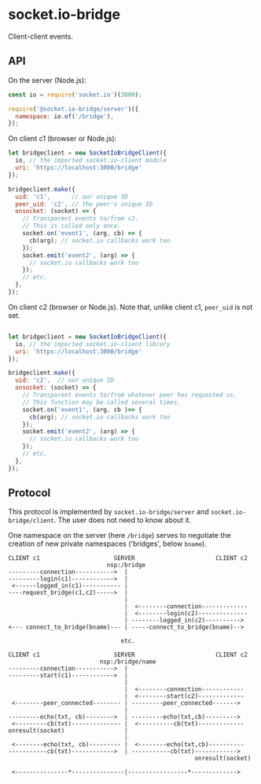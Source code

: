 # socket.io-bridge

Client-client events.


## API

On the server (Node.js):

````javascript
const io = require('socket.io')(3000);

require('@socket.io-bridge/server')({
  namespace: io.of('/bridge'),
});


````


On client c1 (browser or Node.js):


````javascript
let bridgeclient = new SocketIoBridgeClient({
  io, // the imported socket.io-client module
  uri: 'https://localhost:3000/bridge'
});

bridgeclient.make({
  uid: 'c1',      // our unique ID
  peer_uid: 'c2', // the peer's unique ID
  onsocket: (socket) => {
    // Transparent events to/from c2.
    // This is called only once.
    socket.on('event1', (arg, cb) => {
      cb(arg); // socket.io callbacks work too
    });
    socket.emit('event2', (arg) => {
      // socket.io callbacks work too
    });
    // etc.
  },
});
````


On client c2 (browser or Node.js). Note that, unlike client c1, `peer_uid` is not set.


````javascript

let bridgeclient = new SocketIoBridgeClient({
  io, // the imported socket.io-client library
  uri: 'https://localhost:3000/bridge'
});

bridgeclient.make({
  uid: 'c2',  // our unique ID
  onsocket: (socket) => {
    // Transparent events to/from whatever peer has requested us.
    // This function may be called several times.
    socket.on('event1', (arg, cb )=> {
      cb(arg); // socket.io callbacks work too
    });
    socket.emit('event2', (arg) => {
      // socket.io callbacks work too
    });
    // etc.
  },
});
````


## Protocol

This protocol is implemented by `socket.io-bridge/server` and `socket.io-bridge/client`. The user does not need to know about it.

One namespace on the server (here `/bridge`) serves to negotiate the creation of new private namespaces ('bridges', below `bname`).

````
CLIENT c1                     SERVER                       CLIENT c2
                            nsp:/bridge
---------connection----------->  | 
---------login(c1)------------>  | 
 <------logged_in(c1)----------- | 
----request_bridge(c1,c2)----->  |
                                 |
                                 |  <--------connection-------------
                                 |  <--------login(c2)--------------
                                 | --------logged_in(c2)---------->
<--- connect_to_bridge(bname)--- | -----connect_to_bridge(bname)-->

                                etc.
````




````
CLIENT c1                     SERVER                       CLIENT c2
                          nsp:/bridge/name
---------connection----------->  | 
---------start(c1)------------>  |
                                 |
                                 |  <--------connection------------
                                 |  <--------start(c2)-------------
 <--------peer_connected-------- | ---------peer_connected------->
                                 |
---------echo(txt, cb)-------->  | ---------echo(txt,cb)--------->
 <---------cb(txt)-------------- |  <----------cb(txt)-------------
onresult(socket)                 |
                                 |
 <--------echo(txt, cb)--------- |  <--------echo(txt,cb)----------
-----------cb(txt)------------>  | -----------cb(txt)------------>
                                                     onresult(socket)

 <---------------*---------------|-----------------*------------->
````